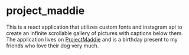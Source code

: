 # project_maddie
This is a react application that utilizes custom fonts and instagram api
to create an infinite scrollable gallery of pictures with captions below them. 
The application lives on [ProjectMaddie](http://projectmaddie.com) and is a birthday present to my friends
who love their dog very much. 
